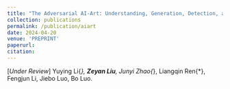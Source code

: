 ```yaml
---
title: "The Adversarial AI-Art: Understanding, Generation, Detection, and Benchmarking"
collection: publications
permalink: /publication/aiart
date: 2024-04-20
venue: 'PREPRINT'
paperurl:
citation:
---
```

[*Under Review*] Yuying Li{*}, **Zeyan Liu**, Junyi Zhao{*}, Liangqin Ren{*}, Fengjun Li, Jiebo Luo, Bo Luo.
